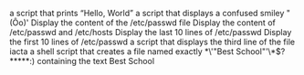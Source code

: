 a script that prints “Hello, World”
 a script that displays a confused smiley "(Ôo)'
Display the content of the /etc/passwd file
Display the content of /etc/passwd and /etc/hosts
Display the last 10 lines of /etc/passwd
Display the first 10 lines of /etc/passwd
 a script that displays the third line of the file iacta
 a shell script that creates a file named exactly \*\\'"Best School"\'\\*$\?\*\*\*\*\*:) containing the text Best School
